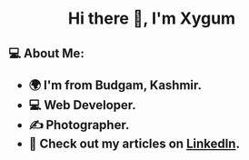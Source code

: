 <!-- <div align="center">
</div> -->

<h1 align="center">Hi there 👋, I'm Xygum</h1>
<h2 align="left">💻 About Me:
<br>

- 🌍 I'm from Budgam, Kashmir.
- 💻 Web Developer.
- ✍️ Photographer.
- 📝 Check out my articles on [LinkedIn](https://www.linkedin.com/in/xygum-abbas-289a2623a/).</h2>
<br>

